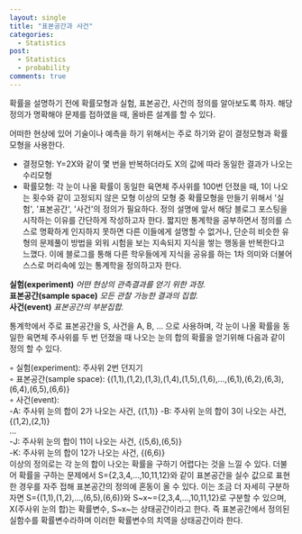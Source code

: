 ```yaml
---
layout: single
title: "표본공간과 사건"
categories:
  - Statistics
post:
  - Statistics
  - probability
comments: true
---
```

확률을 설명하기 전에 확률모형과 실험, 표본공간, 사건의 정의를 알아보도록 하자. 해당 정의가 명확해야 문제를 접하였을 때, 올바른 설계를 할 수 있다.  

어떠한 현상에 있어 기술이나 예측을 하기 위해서는 주로 하기와 같이 결정모형과 확률모형을 사용한다.  
  - 결정모형: Y=2X와 같이 몇 번을 반복하더라도 X의 값에 따라 동일한 결과가 나오는 수리모형
  - 확률모형: 각 눈이 나올 확률이 동일한 육면체 주사위를 100번 던졌을 때, 1이 나오는 횟수와 같이 고정되지 않은 모형
이상의 모형 중 확률모형을 만들기 위해서 '실험', '표본공간', '사건'의 정의가 필요하다. 정의 설명에 앞서 해당 블로그 포스팅을 시작하는 이유를 간단하게 작성하고자 한다. 짧지만 통계학을 공부하면서 정의를 스스로 명확하게 인지하지 못하면 다른 이들에게 설명할 수 없거나, 단순히 비슷한 유형의 문제풀이 방법을 외워 시험을 보는 지속되지 지식을 쌓는 행동을 반복한다고 느꼈다. 이에 블로그를 통해 다른 학우들에게 지식을 공유를 하는 1차 의미와 더불어 스스로 머리속에 있는 통계학을 정의하고자 한다.  
  
**실험(experiment)**
_어떤 현상의 관측결과를 얻기 위한 과정._  
**표본공간(sample space)**
_모든 관찰 가능한 결과의 집합._  
**사건(event)**
_표본공간의 부분집합._  

  
통계학에서 주로 표본공간을 S, 사건을 A, B, ... 으로 사용하며, 각 눈이 나올 확률을 동일한 육면체 주사위를 두 번 던졌을 때 나오는 눈의 합의 확률을 얻기위해 다음과 같이 정의 할 수 있다.  
  
◦ 실험(experiment): 주사위 2번 던지기  
◦ 표본공간(sample space): {(1,1),(1,2),(1,3),(1,4),(1,5),(1,6),...,(6,1),(6,2),(6,3),(6,4),(6,5),(6,6)}  
◦ 사건(event):  
  -A: 주사위 눈의 합이 2가 나오는 사건, {(1,1)}
  -B: 주사위 눈의 합이 3이 나오는 사건, {(1,2),(2,1)}  
  ...   
  -J: 주사위 눈의 합이 11이 나오는 사건, {(5,6),(6,5)}  
  -K: 주사위 눈의 합이 12가 나오는 사건, {(6,6)}  
이상의 정의로는 각 눈의 합이 나오는 확률을 구하기 어렵다는 것을 느낄 수 있다. 더불어 확률을 구하는 문제에서 S={2,3,4,...,10,11,12}와 같이 표본공간을 실수 값으로 표현한 경우를 자주 접해 표본공간의 정의에 혼동이 올 수 있다. 이는 조금 더 자세히 구분하자면 S={(1,1),(1,2),...,(6,5),(6,6)}와 S~x~={2,3,4,...,10,11,12}로 구분할 수 있으며, X(주사위 눈의 합)는 확률변수, S~x~는 상태공간이라고 한다. 즉 표본공간에서 정의된 실함수를 확률변수라하며 이러한 확률변수의 치역을 상태공간이라 한다.
